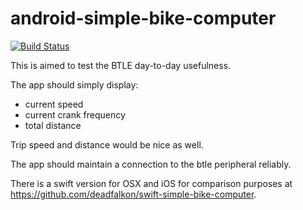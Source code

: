 android-simple-bike-computer
============================

[![Build Status](https://travis-ci.org/deadfalkon/android-simple-bike-computer.svg?branch=develop)](https://travis-ci.org/deadfalkon/android-simple-bike-computer)

This is aimed to test the BTLE day-to-day usefulness.

The app should simply display:
 * current speed
 * current crank frequency
 * total distance

Trip speed and distance would be nice as well.

The app should maintain a connection to the btle peripheral reliably.

There is a swift version for OSX and iOS for comparison purposes at https://github.com/deadfalkon/swift-simple-bike-computer.
